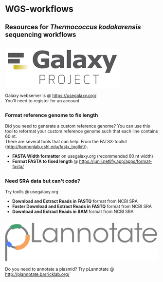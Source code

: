 # WGS-workflows
## Resources for *Thermococcus kodakarensis* sequencing workflows
##

![Alt text](/image_bank/usegalaxy.png?raw=true ".")

Galaxy webserver is @ https://usegalaxy.org/  
You'll need to register for an account

##
### Format reference genome to fix length
Did you need to generate a custom reference genome? You can use this tool to reformat your custom reference genome such that each line contains 60 nt.  
There are several tools that can help. From the FATSX-toolkit (http://hannonlab.cshl.edu/fastx_toolkit/).  
- **FASTA Width formatter** on usegalaxy.org (recommended 60 nt width) 
- **Format FASTA to fixed length** @ https://junli.netlify.app/apps/format-fasta/

##

### Need SRA data but can't code?
Try toolls @ usegalaxy.org  
- **Download and Extract Reads in FASTQ** format from NCBI SRA
- **Faster Download and Extract Reads in FASTQ** format from NCBI SRA
- **Download and Extract Reads in BAM** format from NCBI SRA

##
![Alt text](/image_bank/pLannotate.png?raw=true ".")

Do you need to annotate a plasmid? Try pLannotate @ http://plannotate.barricklab.org/

